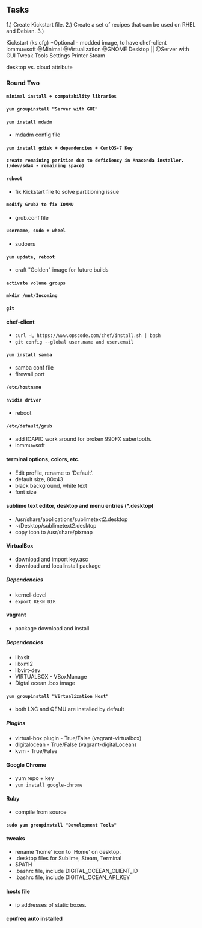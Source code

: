 Tasks
-----
1.) Create Kickstart file.
2.) Create a set of recipes that can be used on RHEL and Debian.
3.) 

Kickstart (ks.cfg)
  *Optional - modded image, to have chef-client
iommu=soft
@Minimal
@Virtualization
@GNOME Desktop || @Server with GUI
Tweak Tools Settings
Printer
Steam

desktop vs. cloud attribute

### Round Two

#### `minimal install + compatability libraries`

#### `yum groupinstall "Server with GUI"`

#### `yum install mdadm`
* mdadm config file

#### `yum install gdisk + dependencies + CentOS-7 Key`
#### `create remaining parition due to deficiency in Anaconda installer. (/dev/sda4 - remaining space)`
#### `reboot`
* fix Kickstart file to solve partitioning issue

#### `modify Grub2 to fix IOMMU`
* grub.conf file

#### `username, sudo + wheel`
* sudoers


#### `yum update, reboot`
* craft "Golden" image for future builds

#### `activate volume groups` 

#### `mkdir /mnt/Incoming`

#### `git`
#### chef-client
* `curl -L https://www.opscode.com/chef/install.sh | bash`
* `git config --global user.name and user.email`
#### `yum install samba`
* samba conf file
* firewall port

#### `/etc/hostname`

#### `nvidia driver`
* reboot
#### `/etc/default/grub`
* add IOAPIC work around for broken 990FX sabertooth.
* iommu=soft

#### terminal options, colors, etc.
* Edit profile, rename to 'Default'.
* default size, 80x43
* black background, white text
* font size

#### sublime text editor, desktop and menu entries (*.desktop)
* /usr/share/applications/sublimetext2.desktop
* ~/Desktop/sublimetext2.desktop
* copy icon to /usr/share/pixmap

#### VirtualBox
* download and import key.asc
* download and localinstall package
##### Dependencies
* kernel-devel
* `export KERN_DIR`

#### vagrant
* package download and install
##### Dependencies
* libxslt
* libxml2
* libvirt-dev
* VIRTUALBOX - VBoxManage
* Digtal ocean .box image
#### `yum groupinstall "Virtualization Host"`
* both LXC and QEMU are installed by default
##### Plugins
* virtual-box plugin - True/False (vagrant-virtualbox)
* digitalocean - True/False (vagrant-digital_ocean)
* kvm - True/False

#### Google Chrome
* yum repo + key
* `yum install google-chrome`

#### Ruby
* compile from source

#### `sudo yum groupinstall "Development Tools"`

#### tweaks
* rename 'home' icon to 'Home' on desktop. 
* .desktop files for Sublime, Steam, Terminal
* $PATH
* .bashrc file, include DIGITAL_OCEEAN_CLIENT_ID
* .bashrc file, include DIGITAL_OCEAN_API_KEY

#### hosts file
* ip addresses of static boxes.


#### cpufreq auto installed